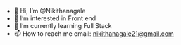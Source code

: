 - 👋 Hi, I’m @Nikithanagale
- 👀 I’m interested in Front end 
- 🌱 I’m currently learning Full Stack 
- 📫 How to reach me email: nikithanagale21@gmail.com
